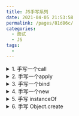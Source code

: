 ```yaml
---
title: JS手写系列
date: 2021-04-05 21:53:58
permalink: /pages/81d86c/
categories:
  - 面试
  - JS
tags:
  - 
---
```


<details>
<summary>1. 手写一个call</summary>
<a href="https://ght5935.github.io/2020/08/03/js-9/#toc-heading-2" target="_blank">文章1</a>
</details>

<details>
<summary>2. 手写一个apply</summary>
<a href="https://ght5935.github.io/2020/08/03/js-9/#toc-heading-3" target="_blank">文章1</a>
</details>


<details>
<summary>3. 手写一个bind</summary>
<a href="https://ght5935.github.io/2020/08/03/js-9/#toc-heading-4" target="_blank">文章1</a>
</details>


<details>
<summary>4. 手写一个new</summary>
<a href="https://ght5935.github.io/2020/08/03/js-9/#toc-heading-1" target="_blank">文章1</a>
</details>


<details>
<summary>5. 手写 instanceOf</summary>
<a href="https://ght5935.github.io/2020/08/03/js-9/#toc-heading-5" target="_blank">文章1</a>
</details>

<details>
<summary>6. 手写 Object.create</summary>
<a href="https://ght5935.github.io/2020/08/03/js-9/#toc-heading-6" target="_blank">文章1</a>
</details>
